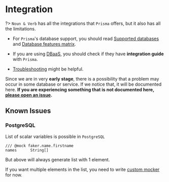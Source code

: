 # Integration

?> `Noun & Verb` has all the integrations that `Prisma` offers, but it also has
all the limitations.

- For `Prisma`'s database support, you should read
  [Supported databases](https://www.prisma.io/docs/reference/database-reference/supported-databases)
  and
  [Database features matrix](https://www.prisma.io/docs/reference/database-reference/database-features).

- If you are using [DBaaS](https://www.ibm.com/cloud/learn/dbaas), you should
  check if they have **integration guide** with `Prisma`.

- [Troubleshooting](guides/troubleshooting.md) might be helpful.

Since we are in very **early stage**, there is a possibility that a problem may
occur in some database or service. If we notice that, it will be documented
here. **If you are experiencing something that is not documented here,
[please open an issue](https://github.com/tufan-io/noun-and-verb-docs).**

## Known Issues

### PostgreSQL

List of scalar variables is possible in `PostgreSQL`

```prisma
/// @mock faker.name.firstname
names      String[]
```

But above will always generate list with 1 element.

If you want multiple elements in the list, you need to write
[custom mocker](guides/custom-mocker.md) for now.
